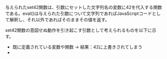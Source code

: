 与えられたset42関数は、引数にセットした文字列名の変数に42を代入する関数である。eval()は与えられた引数について文字列であればJavaScriptコードとして解釈し、それ以外であればそのままその値を返す。

set42関数の意図せぬ動作を引き起こす引数として考えられるものを以下に示す。
* 既に定義されている変数や関数 → 結果：42に上書きされてしまう
* 
